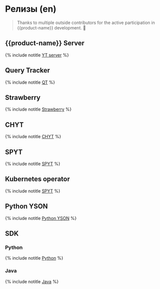 # Релизы (en)

> Thanks to multiple outside contributors for the active participation in {{product-name}} development. 🖤

## {{product-name}} Server

{% include notitle [YT server](../_includes/releases/yt-server.md) %}

## Query Tracker

{% include notitle [QT](../_includes/releases/query-tracker.md) %}

## Strawberry

{% include notitle [Strawberry](../_includes/releases/strawberry.md) %}

## CHYT

{% include notitle [CHYT](../_includes/releases/chyt.md) %}

## SPYT

{% include notitle [SPYT](../_includes/releases/spyt.md) %}

## Kubernetes operator

{% include notitle [SPYT](../_includes/releases/k8s.md) %}

## Python YSON

{% include notitle [Python YSON](../_includes/releases/python-yson.md) %}

## SDK

### Python

{% include notitle [Python](../_includes/releases/python-sdk.md) %}

### Java

{% include notitle [Java](../_includes/releases/java-sdk.md) %}


